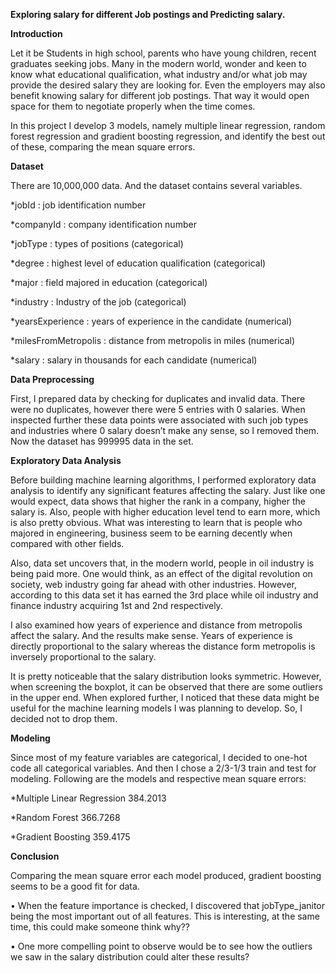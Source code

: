 **Exploring salary for different Job postings and Predicting salary.**

**Introduction**

Let it be Students in high school, parents who have young children, recent graduates seeking jobs. Many in the modern world, wonder and keen to know what educational qualification, what industry and/or what job may provide the desired salary they are looking for. Even the employers may also benefit knowing salary for different job postings. That way it would open space for them to negotiate properly when the time comes.

In this project I develop 3 models, namely multiple linear regression, random forest regression and gradient boosting regression, and identify the best out of these, comparing the mean square errors.

**Dataset**

There are 10,000,000 data. And the dataset contains several variables.

*jobId		 	: job identification number 

*companyId	 	: company identification number

*jobType	 	: types of positions (categorical)

*degree		 	: highest level of education qualification (categorical)

*major		 	: field majored in education (categorical)

*industry		: Industry of the job (categorical)

*yearsExperience          : years of experience in the candidate (numerical)

*milesFromMetropolis : distance from metropolis in miles (numerical)

*salary			: salary in thousands for each candidate (numerical)

**Data Preprocessing**

First, I prepared data by checking for duplicates and invalid data. There were no duplicates, however there were 5 entries with 0 salaries. When inspected further these data points were associated with such job types and industries where 0 salary doesn’t make any sense, so I removed them. Now the dataset has 999995 data in the set.

**Exploratory Data Analysis**

Before building machine learning algorithms, I performed exploratory data analysis to identify any significant features affecting the salary. 
Just like one would expect, data shows that higher the rank in a company, higher the salary is. Also, people with higher education level tend to earn more, which is also pretty obvious. What was interesting to learn that is people who majored in engineering, business seem to be earning decently when compared with other fields. 

Also, data set uncovers that, in the modern world, people in oil industry is being paid more. One would think, as an effect of the digital revolution on society, web industry going far ahead with other industries. However, according to this data set it has earned the 3rd place while oil industry and finance industry acquiring 1st and 2nd respectively.
 
I also examined how years of experience and distance from metropolis affect the salary. And the results make sense. Years of experience is directly proportional to the salary whereas the distance form metropolis is inversely proportional to the salary.

It is pretty noticeable that the salary distribution looks symmetric. However, when screening the boxplot, it can be observed that there are some outliers in the upper end. When explored further, I noticed that these data might be useful for the machine learning models I was planning to develop. So, I decided not to drop them.

**Modeling**

Since most of my feature variables are categorical, I decided to one-hot code all categorical variables. And then I chose a 2/3-1/3 train and test for modeling.
Following are the models and respective mean square errors:

*Multiple Linear Regression	384.2013

*Random Forest 	366.7268

*Gradient Boosting	359.4175

**Conclusion**

Comparing the mean square error each model produced, gradient boosting seems to be a good fit for data. 

•	When the feature importance is checked, I discovered that jobType_janitor being the most important out of all features. This is interesting, at the same time, this could make someone think why??

•	One more compelling point to observe would be to see how the outliers we saw in the salary distribution could alter these results?
